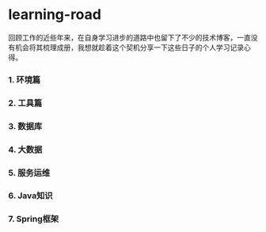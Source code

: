 # learning-road
回顾工作的近些年来，在自身学习进步的道路中也留下了不少的技术博客，一直没有机会将其梳理成册，我想就趁着这个契机分享一下这些日子的个人学习记录心得。

### 1. 环境篇

### 2. 工具篇

### 3. 数据库

### 4. 大数据

### 5. 服务运维

### 6. Java知识

### 7. Spring框架
